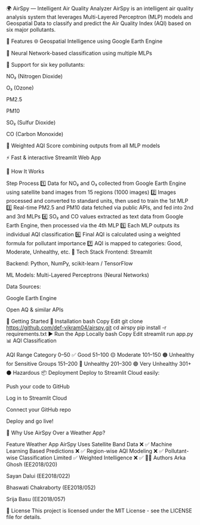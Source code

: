 🌍 AirSpy — Intelligent Air Quality Analyzer
AirSpy is an intelligent air quality analysis system that leverages Multi-Layered Perceptron (MLP) models and Geospatial Data to classify and predict the Air Quality Index (AQI) based on six major pollutants.

📌 Features
🌐 Geospatial Intelligence using Google Earth Engine

🧠 Neural Network-based classification using multiple MLPs

🔬 Support for six key pollutants:

NO₂ (Nitrogen Dioxide)

O₃ (Ozone)

PM2.5

PM10

SO₂ (Sulfur Dioxide)

CO (Carbon Monoxide)

🧮 Weighted AQI Score combining outputs from all MLP models

⚡ Fast & interactive Streamlit Web App

🧪 How It Works

Step	Process
1️⃣	Data for NO₂ and O₃ collected from Google Earth Engine using satellite band images from 15 regions (1000 images)
2️⃣	Images processed and converted to standard units, then used to train the 1st MLP
3️⃣	Real-time PM2.5 and PM10 data fetched via public APIs, and fed into 2nd and 3rd MLPs
4️⃣	SO₂ and CO values extracted as text data from Google Earth Engine, then processed via the 4th MLP
5️⃣	Each MLP outputs its individual AQI classification
6️⃣	Final AQI is calculated using a weighted formula for pollutant importance
7️⃣	AQI is mapped to categories: Good, Moderate, Unhealthy, etc.
🧠 Tech Stack
Frontend: Streamlit

Backend: Python, NumPy, scikit-learn / TensorFlow

ML Models: Multi-Layered Perceptrons (Neural Networks)

Data Sources:

Google Earth Engine

Open AQ & similar APIs

🏁 Getting Started
🔧 Installation
bash
Copy
Edit
git clone https://github.com/def-vikram04/airspy.git
cd airspy
pip install -r requirements.txt
▶️ Run the App Locally
bash
Copy
Edit
streamlit run app.py
📊 AQI Classification

AQI Range	Category
0–50	✅ Good
51–100	🟡 Moderate
101–150	🟠 Unhealthy for Sensitive Groups
151–200	🔴 Unhealthy
201–300	🟣 Very Unhealthy
301+	⚫ Hazardous
📦 Deployment
Deploy to Streamlit Cloud easily:

Push your code to GitHub

Log in to Streamlit Cloud

Connect your GitHub repo

Deploy and go live!

🤖 Why Use AirSpy Over a Weather App?

Feature	Weather App	AirSpy
Uses Satellite Band Data	❌	✅
Machine Learning Based Predictions	❌	✅
Region-wise AQI Modeling	❌	✅
Pollutant-wise Classification	Limited	✅
Weighted Intelligence	❌	✅
👨‍💻 Authors
Arka Ghosh (EE2018/020)

Sayan Dalui (EE2018/022)

Bhaswati Chakraborty (EE2018/052)

Srija Basu (EE2018/057)

📜 License
This project is licensed under the MIT License - see the LICENSE file for details.

